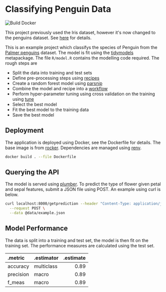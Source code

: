 
<!-- README.md is generated from README.Rmd. Please edit that file -->

# Classifying Penguin Data

![Build Docker](https://github.com/jonnylaw/penguins/workflows/Build%20Docker/badge.svg)

This project previously used the Iris dataset, however it's now changed to the penguins dataset. See [here](https://towardsdatascience.com/penguins-dataset-overview-iris-alternative-9453bb8c8d95) for details.

This is an example project which classifys the species of Penguin from the [Palmer penguins](https://github.com/allisonhorst/palmerpenguins) dataset. The model is fit using the [tidymodels](https://github.com/tidymodels/tidymodels) metapackage. The file `R/model.R` contains the modelling code required. The rough steps are 

  - Split the data into training and test sets
  - Define pre-processing steps using
    [recipes](https://tidymodels.github.io/recipes/)
  - Create a random forest model using
    [parsnip](https://tidymodels.github.io/parsnip/)
  - Combine the model and recipe into a
    [workflow](https://tidymodels.github.io/workflows/)
  - Perform hyper-parameter tuning using cross validation on the
    training using [tune](https://tidymodels.github.io/tune/)
  - Select the best model
  - Fit the best model to the training data
  - Save the best model

## Deployment

The application is deployed using Docker, see the Dockerfile for
details. The base image is from
[rocker](https://hub.docker.com/u/rocker). Dependencies are managed
using [renv](https://rstudio.github.io/renv/).

``` bash
docker build . --file Dockerfile
```

## Querying the API

The model is served using [plumber](https://www.rplumber.io/). To
predict the type of flower given petal and sepal features, submit a JSON
file using POST. An example using curl is
below.

``` bash
curl localhost:8000/getprediction --header "Content-Type: application/json" \
  --request POST \
  --data @data/example.json
```

## Model Performance

The data is split into a training and test set, the model is then fit on
the training set. The performance measures are calculated using the test
set.

| .metric   | .estimator | .estimate |
| :-------- | :--------- | --------: |
| accuracy  | multiclass |      0.89 |
| precision | macro      |      0.89 |
| f\_meas   | macro      |      0.89 |
